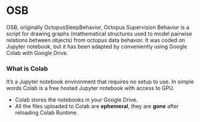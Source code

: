 # OSB 

OSB, originally OctopusSleepBehavior, Octopus Supervision Behavior is a script for drawing graphs (mathematical structures used to model pairwise relations between objects) from octopus data behavior. It was coded on Jupyter notebook, but it has been adapted by conveniently using Google Colab with Google Drive.

### What is Colab
It’s a Jupyter notebook environment that requires no setup to use.
In simple words Colab is a free hosted Jupyter notebook with access to GPU.

* Colab stores the notebooks in your Google Drive. 
* All the files uploaded to Colab are **ephemeral**, they are **gone** after reloading Colab Runtime.
